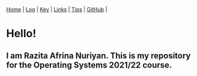 <div class="topnav">
  <a class="active" href="https://razitaa.github.io/os212">Home</a> |
  <a href="https://razitaa.github.io/os212/TXT/mylog.txt">Log</a> |
  <a href="https://razitaa.github.io/os212/TXT/myrank.txt">Key</a> |
  <a href="https://razitaa.github.io/os212/links">Links</a> |
  <a href="https://razitaa.github.io/os212/tips">Tips</a> |
    <a href="https://github.com/razitaa/os212/">GitHub</a> |
</div>
<h1>Hello!</h1>
<h2>I am Razita Afrina Nuriyan. This is my repository for the Operating Systems 2021/22 course.</h2>
